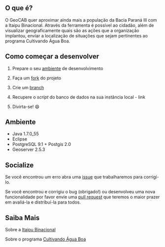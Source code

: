 O que é?
--------

O GeoCAB quer aproximar ainda mais a população da Bacia Paraná III com a Itaipu Binacional. Através da ferramenta é possível ao cidadão, além de visualizar geograficamente quais são as ações que a organização implantou, enviar a localização de situações que sejam pertinentes ao programa Cultivando Água Boa. 




Como começar a desenvolver
--------------------------

1. Prepare o seu [ambiente](https://github.com/itaipubinacional/geocab/blob/master/README.md#ambiente) de desenvolvimento

2. Faça um [fork](https://help.github.com/articles/fork-a-repo) do projeto

3. Crie um [branch](https://github.com/Kunena/Kunena-Forum/wiki/Create-a-new-branch-with-git-and-manage-branches)

4. Recupere o *script* do banco de dados na sua instância local - link

5. Divirta-se! :smile:



Ambiente
--------

- Java 1.7.0_55
- Eclipse
- PostgreSQL 9.1 + Postgis 2.0
- Geoserver 2.5.3


Socialize
---------

Se você encontrou um erro abra uma [issue](https://github.com/itaipubinacional/geocab/issues/new) que trabalharemos para corrigí-lo.

Se você encontrou e corrigiu o bug (obrigado!) ou desenvolveu uma nova funcionalidade por favor envie uma [pull request](https://github.com/itaipubinacional/geocab/compare) que teremos o maior prazer em avaliá-la e distribuí-la para todos.



Saiba Mais
----------

Sobre a [Itaipu Binacional](http://www.itaipu.gov.br)

Sobre o programa [Cultivando Água Boa](http://www.cultivandoaguaboa.com.br/)
